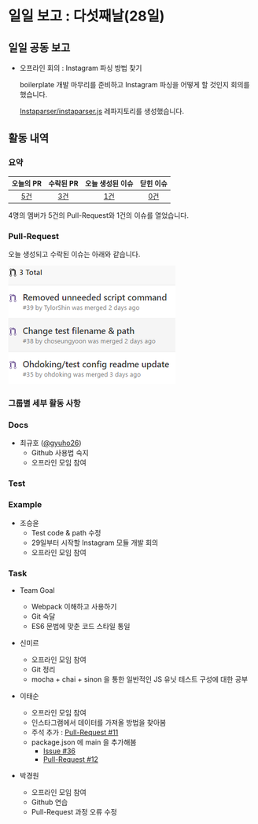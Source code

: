 # 일일 보고 : 다섯째날(28일)

## 일일 공동 보고

* 오프라인 회의 : Instagram 파싱 방법 찾기

	boilerplate 개발 마무리를 준비하고 Instagram 파싱을 어떻게 할 것인지 회의를 했습니다.

	[Instaparser/instaparser.js](https://github.com/Instaparser/instaparser.js) 레파지토리를 생성했습니다.

## 활동 내역

### 요약
| 오늘의 PR | 수락된 PR | 오늘 생성된 이슈 | 닫힌 이슈 |
| :---: | :---: | :---: | :---: |
| [5건](https://github.com/JeffGuKang/npm-webpack-boilerplate/pulls?utf8=%E2%9C%93&q=is%3Apr%20created%3A2016-09-28) | [3건](https://github.com/JeffGuKang/npm-webpack-boilerplate/pulls?utf8=%E2%9C%93&q=is%3Apr%20created%3A2016-09-28%20is%3Amerged) | [1건](https://github.com/JeffGuKang/npm-webpack-boilerplate/issues?utf8=%E2%9C%93&q=is%3Aissue%20created%3A2016-09-28) | [0건](https://github.com/JeffGuKang/npm-webpack-boilerplate/issues?utf8=%E2%9C%93&q=is%3Aissue%20created%3A2016-09-28%20is%3Aclosed) |

4명의 멤버가 5건의 Pull-Request와 1건의 이슈를 열었습니다.

### Pull-Request

오늘 생성되고 수락된 이슈는 아래와 같습니다.

![](./28th_pr.png)

### 그룹별 세부 활동 사항

### Docs

- 최규호 ([@gyuho26](https://github.com/gyuho26))
	- Github 사용법 숙지
	- 오프라인 모임 참여

### Test
### Example

- 조승윤
	- Test code & path 수정
	- 29일부터 시작할 Instagram 모듈 개발 회의
	- 오프라인 모임 참여

### Task

- Team Goal
	- Webpack 이해하고 사용하기
	- Git 숙달
	- ES6 문법에 맞춘 코드 스타일 통일

- 신미르
	- 오프라인 모임 참여
	- Git 정리
	- mocha + chai + sinon 을 통한 일반적인 JS 유닛 테스트 구성에 대한 공부

- 이태순
	- 오프라인 모임 참여
	- 인스타그램에서 데이터를 가져올 방법을 찾아봄
	- 주석 추가 : [Pull-Request #11](https://github.com/TylorShin/npm-module-es2015-boilerplate/pull/11)
	- package.json 에 main 을 추가해봄
		- [Issue #36](https://github.com/JeffGuKang/npm-webpack-boilerplate/issues/36)
		- [Pull-Request #12](https://github.com/TylorShin/npm-module-es2015-boilerplate/pull/12)

- 박경원
	- 오프라인 모임 참여
	- Github 연습
	- Pull-Request 과정 오류 수정
